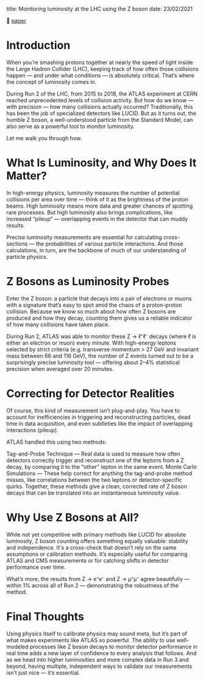 title: Monitoring luminosity at the LHC using the Z boson
date: 23/02/2021

:blue_book: [paper](https://cds.cern.ch/record/2752951/files/ATL-DAPR-PUB-2021-001.pdf)

# Introduction
When you’re smashing protons together at nearly the speed of light inside the Large Hadron Collider (LHC), keeping track of how often those collisions happen — and under what conditions — is absolutely critical. That’s where the concept of luminosity comes in.

During Run 2 of the LHC, from 2015 to 2018, the ATLAS experiment at CERN reached unprecedented levels of collision activity. But how do we know — with precision — how many collisions actually occurred? Traditionally, this has been the job of specialized detectors like LUCID. But as it turns out, the humble Z boson, a well-understood particle from the Standard Model, can also serve as a powerful tool to monitor luminosity.

Let me walk you through how.

# What Is Luminosity, and Why Does It Matter?
In high-energy physics, luminosity measures the number of potential collisions per area over time — think of it as the brightness of the proton beams. High luminosity means more data and greater chances of spotting rare processes. But high luminosity also brings complications, like increased “pileup” — overlapping events in the detector that can muddy results.

Precise luminosity measurements are essential for calculating cross-sections — the probabilities of various particle interactions. And those calculations, in turn, are the backbone of much of our understanding of particle physics.

# Z Bosons as Luminosity Probes
Enter the Z boson: a particle that decays into a pair of electrons or muons with a signature that’s easy to spot amid the chaos of a proton-proton collision. Because we know so much about how often Z bosons are produced and how they decay, counting them gives us a reliable indicator of how many collisions have taken place.

During Run 2, ATLAS was able to monitor these Z → ℓ⁺ℓ⁻ decays (where ℓ is either an electron or muon) every minute. With high-energy leptons selected by strict criteria (e.g. transverse momentum > 27 GeV and invariant mass between 66 and 116 GeV), the number of Z events turned out to be a surprisingly precise luminosity tool — offering about 2–4% statistical precision when averaged over 20 minutes.

# Correcting for Detector Realities
Of course, this kind of measurement isn’t plug-and-play. You have to account for inefficiencies in triggering and reconstructing particles, dead time in data acquisition, and even subtleties like the impact of overlapping interactions (pileup).

ATLAS handled this using two methods:

Tag-and-Probe Technique — Real data is used to measure how often detectors correctly trigger and reconstruct one of the leptons from a Z decay, by comparing it to the "other" lepton in the same event.
Monte Carlo Simulations — These help correct for anything the tag-and-probe method misses, like correlations between the two leptons or detector-specific quirks.
Together, these methods give a clean, corrected rate of Z boson decays that can be translated into an instantaneous luminosity value.

# Why Use Z Bosons at All?
While not yet competitive with primary methods like LUCID for absolute luminosity, Z boson counting offers something equally valuable: stability and independence. It's a cross-check that doesn’t rely on the same assumptions or calibration methods. It’s especially useful for comparing ATLAS and CMS measurements or for catching shifts in detector performance over time.

What’s more, the results from Z → e⁺e⁻ and Z → μ⁺μ⁻ agree beautifully — within 1% across all of Run 2 — demonstrating the robustness of the method.

# Final Thoughts
Using physics itself to calibrate physics may sound meta, but it’s part of what makes experiments like ATLAS so powerful. The ability to use well-modeled processes like Z boson decays to monitor detector performance in real time adds a new layer of confidence to every analysis that follows.
And as we head into higher luminosities and more complex data in Run 3 and beyond, having multiple, independent ways to validate our measurements isn’t just nice — it’s essential.